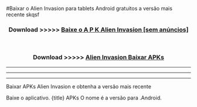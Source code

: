 #Baixar o Alien Invasion   para tablets Android gratuitos a versão mais recente skqsf


<div align="center">
<h3>Download >>>>> <a href="https://pt-web.web.app/?pt= Alien Invasion ">Baixe o A P K Alien Invasion  [sem anúncios]</a></h3><br>

<h3>Download >>>>> <a href="https://pt-web.web.app/?pt= Alien Invasion ">Alien Invasion  Baixar APKs</a></h3>
</div>

----------------------------------------------------------

----------------------------------------------------------

----------------------------------------------------------

Baixar APKs Alien Invasion  e obtenha a versão mais recente

Baixe o aplicativo. {title} APKs O nome é a versão para .Android.


